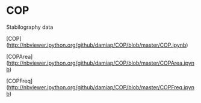 COP
===
Stabilography data

[COP] (http://nbviewer.ipython.org/github/damiap/COP/blob/master/COP.ipynb)

[COPArea] (http://nbviewer.ipython.org/github/damiap/COP/blob/master/COPArea.ipynb)

[COPFreq] (http://nbviewer.ipython.org/github/damiap/COP/blob/master/COPFreq.ipynb)




